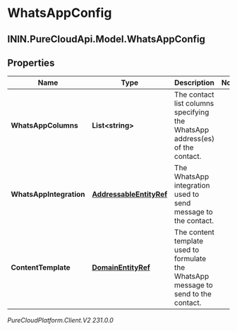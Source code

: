 # WhatsAppConfig

## ININ.PureCloudApi.Model.WhatsAppConfig

## Properties

|Name | Type | Description | Notes|
|------------ | ------------- | ------------- | -------------|
| **WhatsAppColumns** | **List&lt;string&gt;** | The contact list columns specifying the WhatsApp address(es) of the contact. | |
| **WhatsAppIntegration** | [**AddressableEntityRef**](AddressableEntityRef) | The WhatsApp integration used to send message to the contact. | |
| **ContentTemplate** | [**DomainEntityRef**](DomainEntityRef) | The content template used to formulate the WhatsApp message to send to the contact. | |



_PureCloudPlatform.Client.V2 231.0.0_
